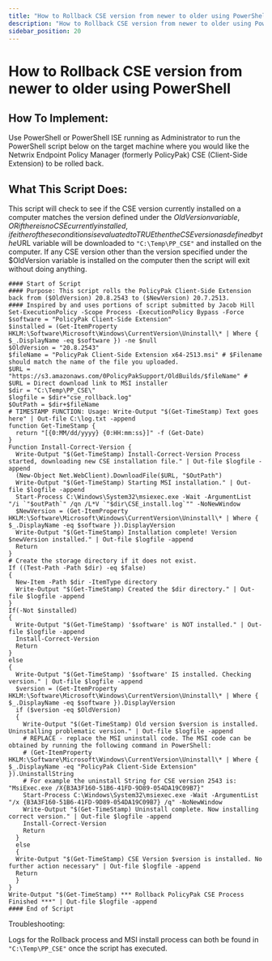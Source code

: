 ```yaml
---
title: "How to Rollback CSE version from newer to older using PowerShell"
description: "How to Rollback CSE version from newer to older using PowerShell"
sidebar_position: 20
---
```


# How to Rollback CSE version from newer to older using PowerShell

## How To Implement:

Use PowerShell or PowerShell ISE running as Administrator to run the PowerShell script below on the
target machine where you would like the Netwrix Endpoint Policy Manager (formerly PolicyPak) CSE
(Client-Side Extension) to be rolled back.

## What This Script Does:

This script will check to see if the CSE version currently installed on a computer matches the
version defined under
the $OldVersion variable, OR if there is no CSE currently installed, if either of these conditions is evaluated to TRUE then the CSE version as defined by the $URL
variable will be downloaded to `"C:\Temp\PP_CSE"` and installed on the computer. If any CSE version
other than the version specified under the $OldVersion variable is installed on the computer then
the script will exit without doing anything.

```
#### Start of Script
#### Purpose: This script rolls the PolicyPak Client-Side Extension back from ($OldVersion) 20.8.2543 to ($NewVersion) 20.7.2513.
#### Inspired by and uses portions of script submitted by Jacob Hill
Set-ExecutionPolicy -Scope Process -ExecutionPolicy Bypass -Force
$software = "PolicyPak Client-Side Extension"
$installed = (Get-ItemProperty HKLM:\Software\Microsoft\Windows\CurrentVersion\Uninstall\* | Where { $_.DisplayName -eq $software }) -ne $null
$OldVersion = "20.8.2543"
$fileName = "PolicyPak Client-Side Extension x64-2513.msi" # $Filename should match the name of the file you uploaded.
$URL = "https://s3.amazonaws.com/0PolicyPakSupport/OldBuilds/$fileName" # $URL = Direct download link to MSI installer
$dir = "C:\Temp\PP_CSE\"
$logfile = $dir+"cse_rollback.log"
$OutPath = $dir+$fileName
# TIMESTAMP FUNCTION: Usage: Write-Output "$(Get-TimeStamp) Text goes here" | Out-file C:\log.txt -append
function Get-TimeStamp {
  return "[{0:MM/dd/yyyy} {0:HH:mm:ss}]" -f (Get-Date)
}
Function Install-Correct-Version {
  Write-Output "$(Get-TimeStamp) Install-Correct-Version Process started, downloading new CSE installation file." | Out-file $logfile -append
  (New-Object Net.WebClient).DownloadFile($URL, "$OutPath")
  Write-Output "$(Get-TimeStamp) Starting MSI installation." | Out-file $logfile -append
  Start-Process C:\Windows\System32\msiexec.exe -Wait -ArgumentList "/i `"$outPath`" /qn /L*V `"$dir\CSE_install.log`"" -NoNewWindow
  $NewVersion = (Get-ItemProperty HKLM:\Software\Microsoft\Windows\CurrentVersion\Uninstall\* | Where { $_.DisplayName -eq $software }).DisplayVersion
  Write-Output "$(Get-TimeStamp) Installation complete! Version $newVersion installed." | Out-file $logfile -append
  Return
}
# Create the storage directory if it does not exist.
If ((Test-Path -Path $dir) -eq $false)
{
  New-Item -Path $dir -ItemType directory
  Write-Output "$(Get-TimeStamp) Created the $dir directory." | Out-file $logfile -append
}
If(-Not $installed)
{
  Write-Output "$(Get-TimeStamp) '$software' is NOT installed." | Out-file $logfile -append
  Install-Correct-Version
  Return
}
else
{
  Write-Output "$(Get-TimeStamp) '$software' IS installed. Checking version." | Out-file $logfile -append
  $version = (Get-ItemProperty HKLM:\Software\Microsoft\Windows\CurrentVersion\Uninstall\* | Where { $_.DisplayName -eq $software }).DisplayVersion
  if ($version -eq $OldVersion)
  {
    Write-Output "$(Get-TimeStamp) Old version $version is installed. Uninstalling problematic version." | Out-file $logfile -append
    # REPLACE - replace the MSI uninstall code. The MSI code can be obtained by running the following command in PowerShell:
    # (Get-ItemProperty HKLM:\Software\Microsoft\Windows\CurrentVersion\Uninstall\* | Where { $_.DisplayName -eq "PolicyPak Client-Side Extension" }).UninstallString
    # For example the uninstall String for CSE version 2543 is: "MsiExec.exe /X{B3A3F160-51B6-41FD-9D89-054DA19C09B7}"
    Start-Process C:\Windows\System32\msiexec.exe -Wait -ArgumentList "/x {B3A3F160-51B6-41FD-9D89-054DA19C09B7} /q" -NoNewWindow
    Write-Output "$(Get-TimeStamp) Uninstall complete. Now installing correct version." | Out-file $logfile -append
    Install-Correct-Version
    Return
  }
  else
  {
  Write-Output "$(Get-TimeStamp) CSE Version $version is installed. No further action necessary" | Out-file $logfile -append
  Return
  }
}
Write-Output "$(Get-TimeStamp) *** Rollback PolicyPak CSE Process Finished ***" | Out-file $logfile -append
#### End of Script
```

Troubleshooting:

Logs for the Rollback process and MSI install process can both be found in `"C:\Temp\PP_CSE"` once
the script has executed.
